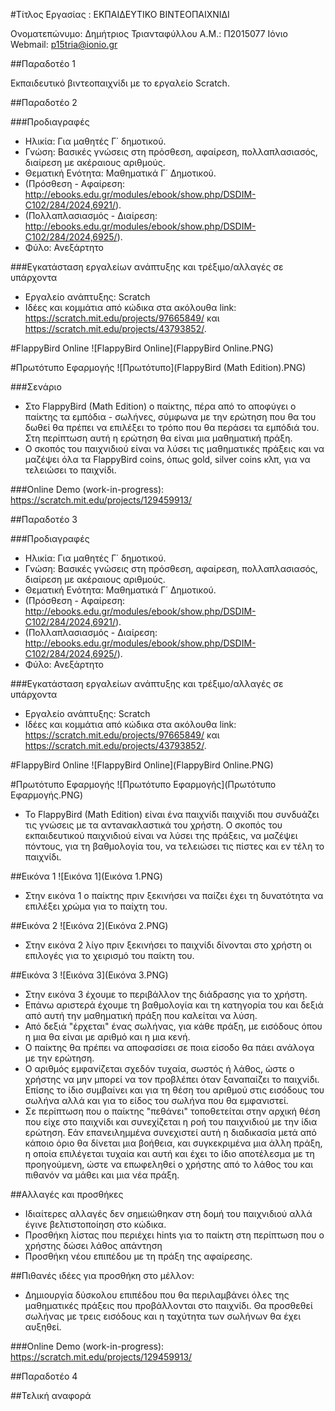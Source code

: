 ﻿#Τίτλος Εργασίας : ΕΚΠΑΙΔΕΥΤΙΚΟ ΒΙΝΤΕΟΠΑΙΧΝΙΔΙ

Ονοματεπώνυμο: Δημήτριος Τριανταφύλλου
Α.Μ.: Π2015077
Ιόνιο Webmail: p15tria@ionio.gr

##Παραδοτέο 1

Εκπαιδευτικό βιντεοπαιχνίδι με το εργαλείο Scratch.

##Παραδοτέο 2

###Προδιαγραφές

* Ηλικία: Για μαθητές Γ΄ δημοτικού.
* Γνώση: Βασικές γνώσεις στη πρόσθεση, αφαίρεση, πολλαπλασιασός, διαίρεση με ακέραιους αριθμούς.
* Θεματική Ενότητα: Μαθηματικά Γ΄ Δημοτικού.
 * (Πρόσθεση - Αφαίρεση: http://ebooks.edu.gr/modules/ebook/show.php/DSDIM-C102/284/2024,6921/).
 * (Πολλαπλασιασμός - Διαίρεση: http://ebooks.edu.gr/modules/ebook/show.php/DSDIM-C102/284/2024,6925/).
* Φύλο: Ανεξάρτητο

###Εγκατάσταση εργαλείων ανάπτυξης και τρέξιμο/αλλαγές σε υπάρχοντα

*	Εργαλείο ανάπτυξης: Scratch
* Ιδέες και κομμάτια από κώδικα στα ακόλουθα link: https://scratch.mit.edu/projects/97665849/ και                https://scratch.mit.edu/projects/43793852/.

#FlappyBird Online
![FlappyBird Online](FlappyBird Online.PNG)

#Πρωτότυπο Εφαρμογής
![Πρωτότυπο](FlappyBird (Math Edition).PNG)

###Σενάριο

* Στο FlappyBird (Math Edition) ο παίκτης, πέρα από το αποφύγει ο παίκτης τα εμπόδια - σωλήνες, σύμφωνα με την ερώτηση 
  που θα του δωθεί θα πρέπει να επιλέξει το τρόπο που θα περάσει τα εμπόδιά του. Στη περίπτωση αυτή η ερώτηση θα είναι 
  μια μαθηματική πράξη.
* Ο σκοπός του παιχνιδιού είναι να λύσει τις μαθηματικές πράξεις και να μαζέψει όλα τα FlappyBird coins, όπως gold, silver coins κλπ,     για να τελειώσει το παιχνίδι.

###Online Demo (work-in-progress): https://scratch.mit.edu/projects/129459913/


##Παραδοτέο 3

###Προδιαγραφές

* Ηλικία: Για μαθητές Γ΄ δημοτικού.
* Γνώση: Βασικές γνώσεις στη πρόσθεση, αφαίρεση, πολλαπλασιασός, διαίρεση με ακέραιους αριθμούς.
* Θεματική Ενότητα: Μαθηματικά Γ΄ Δημοτικού.
 * (Πρόσθεση - Αφαίρεση: http://ebooks.edu.gr/modules/ebook/show.php/DSDIM-C102/284/2024,6921/).
 * (Πολλαπλασιασμός - Διαίρεση: http://ebooks.edu.gr/modules/ebook/show.php/DSDIM-C102/284/2024,6925/).
* Φύλο: Ανεξάρτητο

###Εγκατάσταση εργαλείων ανάπτυξης και τρέξιμο/αλλαγές σε υπάρχοντα

*	Εργαλείο ανάπτυξης: Scratch
* Ιδέες και κομμάτια από κώδικα στα ακόλουθα link: https://scratch.mit.edu/projects/97665849/ και 
  https://scratch.mit.edu/projects/43793852/.

#FlappyBird Online
![FlappyBird Online](FlappyBird Online.PNG)

#Πρωτότυπο Εφαρμογής
![Πρωτότυπο Εφαρμογής](Πρωτότυπο Εφαρμογής.PNG)

* Το FlappyBird (Math Edition) είναι ένα παιχνίδι παιχνίδι που συνδυάζει τις γνώσεις με τα
   αντανακλαστικά του χρήστη. Ο σκοπός του εκπαιδευτικού παιχνιδιού είναι να λύσει της πράξεις,
   να μαζέψει πόντους, για τη βαθμολογία του, να τελειώσει τις πίστες και εν τέλη το παιχνίδι.

##Εικόνα 1
![Εικόνα 1](Εικόνα 1.PNG)

* Στην εικόνα 1 ο παίκτης πριν ξεκινήσει να παίζει έχει τη δυνατότητα να επιλέξει χρώμα για το
   παίχτη του.

##Εικόνα 2
![Εικόνα 2](Εικόνα 2.PNG)

* Στην εικόνα 2 λίγο πριν ξεκινήσει το παιχνίδι δίνονται στο χρήστη οι επιλογές για το χειρισμό του
   παίκτη του.

##Εικόνα 3
![Εικόνα 3](Εικόνα 3.PNG)

* Στην εικόνα 3 έχουμε το περιβάλλον της διάδρασης για το χρήστη.
* Επάνω αριστερά έχουμε τη βαθμολογία και τη κατηγορία του και δεξιά από αυτή την μαθηματική πράξη που καλείται να λύση.
* Από δεξιά "έρχεται" ένας σωλήνας, για κάθε πράξη, με εισόδους όπου η μια θα είναι με αριθμό και η μια κενή.
* Ο παίκτης θα πρέπει να αποφασίσει σε ποια είσοδο θα πάει ανάλογα με την ερώτηση.
* Ο αριθμός εμφανίζεται σχεδόν τυχαία, σωστός ή λάθος, ώστε ο χρήστης να μην μπορεί να τον προβλέπει όταν ξαναπαίζει το παιχνίδι.
  Επίσης το ίδιο συμβαίνει και για τη θέση του αριθμού στις εισόδους του σωλήνα αλλά και για το είδος του σωλήνα που θα εμφανιστεί.
* Σε περίπτωση που ο παίκτης "πεθάνει" τοποθετείται στην αρχική θέση που είχε στο παιχνίδι και συνεχίζεται η ροή του παιχνιδιού
  με την ίδια ερώτηση. Εάν επανειλημμένα συνεχιστεί αυτή η διαδικασία μετά από κάποιο όριο θα δίνεται μια βοήθεια, και συγκεκριμένα
  μια άλλη πράξη, η οποία επιλέγεται τυχαία και αυτή και έχει το ίδιο αποτέλεσμα με τη προηγούμενη, ώστε να επωφεληθεί ο χρήστης
  από το λάθος του και πιθανόν να μάθει και μια νέα πράξη.

##Αλλαγές και προσθήκες

* Ιδιαίτερες αλλαγές δεν σημειώθηκαν στη δομή του παιχνιδιού αλλά έγινε βελτιστοποίηση στο κώδικα.
* Προσθήκη λίστας που περιέχει hints για το παίκτη στη περίπτωση που ο χρήστης δώσει λάθος απάντηση
* Προσθήκη νέου επιπέδου με τη πράξη της αφαίρεσης.

##Πιθανές ιδέες για προσθήκη στο μέλλον:

* Δημιουργία δύσκολου επιπέδου που θα περιλαμβάνει όλες της μαθηματικές πράξεις που προβάλλονται στο παιχνίδι.
  Θα προσθεθεί σωλήνας με τρεις εισόδους και η ταχύτητα των σωλήνων θα έχει αυξηθεί.

###Online Demo (work-in-progress): https://scratch.mit.edu/projects/129459913/

##Παραδοτέο 4


##Τελική αναφορά

